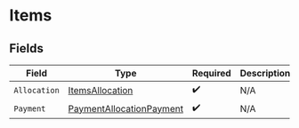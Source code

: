 # Items


## Fields

| Field                                                                       | Type                                                                        | Required                                                                    | Description                                                                 |
| --------------------------------------------------------------------------- | --------------------------------------------------------------------------- | --------------------------------------------------------------------------- | --------------------------------------------------------------------------- |
| `Allocation`                                                                | [ItemsAllocation](../../models/shared/ItemsAllocation.md)                   | :heavy_check_mark:                                                          | N/A                                                                         |
| `Payment`                                                                   | [PaymentAllocationPayment](../../models/shared/PaymentAllocationPayment.md) | :heavy_check_mark:                                                          | N/A                                                                         |